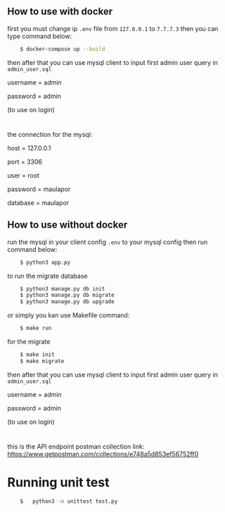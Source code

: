 ## How to use with docker

first you must change ip `.env` file from `127.0.0.1` to `7.7.7.3`
then you can type command below:
```sh
    $ docker-compose up --build
```

then after that you can use mysql client to input first admin user query in `admin_user.sql`

username = admin

password = admin

(to use on login)

#

the connection for the mysql:

host = 127.0.0.1

port = 3306

user = root

password = maulapor

database = maulapor

## How to use without docker

run the mysql in your client config `.env` to your mysql config
then run command below:
```sh
    $ python3 app.py
```
to run the migrate database
```sh
    $ python3 manage.py db init
    $ python3 manage.py db migrate
    $ python3 manage.py db upgrade
```

or simply you kan use Makefile command:
```sh
    $ make run
```
for the migrate
```sh
    $ make init
    $ make migrate 
```

then after that you can use mysql client to input first admin user query in `admin_user.sql`

username = admin

password = admin

(to use on login)

#

this is the API endpoint postman collection link: https://www.getpostman.com/collections/e748a5d853ef56752ff0

# Running unit test
```sh
    $   python3 -m unittest test.py
```